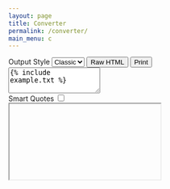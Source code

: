 ```yaml
---
layout: page
title: Converter
permalink: /converter/
main_menu: c
---
```

<div class="full-width">
<div id="converter">
	<div class="buttons">
		<label>Output Style 
			<select id="themechooser">
				<option value='theme-classic.css'>Classic</option>
				<option value='theme-faber.css'>Book</option>
				<option value='theme-bbc.css'>BBC</option>
			</select>
			<button id="button-raw">Raw HTML</button>
			<button id="button-print">Print</button>
		</label>
	</div>
	<div class="flex">
		<div id="sources" class="col">
			<!--<div id="drop-zone">Drop file here</div>-->
			<textarea id="source" rows="3" placeholder="... drop file here, or start typing" >{% include example.txt %}</textarea>
			<div id="options">
				<label>Smart Quotes <input id="optionSmartQuotes" type="checkbox" /></label>
			</div>
		</div>
		<div id="renderwrapper">
			<div id="renderbox" >
				<iframe id="iframe"></iframe>
			</div>
		</div>
	</div>
</div>
</div>
<script src="{{ "/js/quillex.js" | prepend: site.baseurl }}"></script>
<script>
	var source = document.getElementById("source");
	var renderbox = document.getElementById("renderbox");
	var themechooser = document.getElementById("themechooser");
	var themecss = document.getElementById('theme');
	var iframe = document.getElementById('iframe');
	var buttonRaw = document.getElementById('button-raw');
	var buttonPrint = document.getElementById('button-print');
	var options = document.getElementById('options');
	var optionSmartQuote = document.getElementById('optionSmartQuote');

	function handleDragOver(evt) {
		evt.stopPropagation();
		evt.preventDefault();
		evt.dataTransfer.dropEffect = 'copy'; // Explicitly show this is a copy.
		evt.target.className = (evt.type == "dragover" ? "hover" : "");
	}

	function handleFileSelect(evt) {
		handleDragOver(evt);

		var files = evt.dataTransfer.files; // FileList object.

		var file = files[0];

		var reader = new FileReader();

		// Closure to capture the file information.
		reader.onload = (function(theFile) {
			return function(e) {
			  // Render thumbnail.
			  var area = document.getElementById('source');
			  area.value = e.target.result;
			  quillIt();
			};
		})(file);

		// Read in the image file as a data URL.
		reader.readAsText(file);

	}
  
  function loadTheme() {
  	  var url = "/css/" + themechooser.value;
	  iframe.contentDocument.head.innerHTML = '<link rel="stylesheet" href="{{ "/css/theme-default.css" | prepend: site.baseurl }}"/>\n<link rel="stylesheet" href="{{ site.baseurl }}/css/' + url + '"/>';
	  resizeIframe();
  }
  
  function resizeIframe() {
  	iframe.style.height = '300px';
	iframe.style.height = iframe.contentWindow.document.body.scrollHeight + 'px';
  }
  // Setup the dnd listeners
  // var dropZone = document.getElementById('drop-zone');
  // dropZone.addEventListener('dragover', handleDragOver, false);
  // dropZone.addEventListener('dragleave', handleDragOver, false);
  // dropZone.addEventListener('drop', handleFileSelect, false);
  //
  source.addEventListener('dragover', handleDragOver, false);
  source.addEventListener('dragleave', handleDragOver, false);
  source.addEventListener('drop', handleFileSelect, false);
  
  function getOptions() {
	  return {
	  	  smartQuotes: optionSmartQuotes.checked,
		  doubleHyphenToEnDash: true
	  }
  }
  
  
  themechooser.addEventListener('change', loadTheme, false);
  var timeout;
  var quillIt = function() {
	var later = function() {
		timeout = null;
		iframe.contentDocument.body.innerHTML = Quillex.toHTML(source.value, getOptions());
		resizeIframe();
	};
	clearTimeout(timeout);
	timeout = setTimeout(later, 150);
  }
  
  
  buttonRaw.addEventListener('click', function() {
  	window.open('data:text/plain;charset=utf-8,' + encodeURIComponent(iframe.contentDocument.body.innerHTML));
  }, false);
  
  buttonPrint.addEventListener('click', function() {
  	iframe.contentWindow.print();
  }, false);

  source.addEventListener('input', quillIt, false);
  options.addEventListener('click', quillIt, false);
  loadTheme();
  quillIt();
</script>

